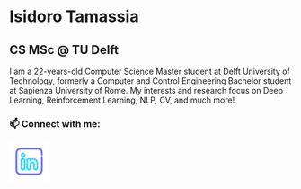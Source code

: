 # Isidoro Tamassia
## CS MSc @ TU Delft

I am a 22-years-old Computer Science Master student at Delft University of Technology, formerly a Computer and Control Engineering Bachelor student at Sapienza University of Rome. My interests and research focus on Deep Learning, Reinforcement Learning, NLP, CV, and much more!

### 📫 Connect with me:
[<img align="left" alt="CogSP | LinkedIn" width="70px" style="color:red" src="linkedin_logo.svg" />][linkedin]

[linkedin]: https://www.linkedin.com/in/isidoro-tamassia-803910250/

<!--
**TheEmotionalProgrammer/TheEmotionalProgrammer** is a ✨ _special_ ✨ repository because its `README.md` (this file) appears on your GitHub profile.

Here are some ideas to get you started:

- 🔭 I’m currently working on ...
- 🌱 I’m currently learning ...
- 👯 I’m looking to collaborate on ...
- 🤔 I’m looking for help with ...
- 💬 Ask me about ...
- 📫 How to reach me: ...
- 😄 Pronouns: ...
- ⚡ Fun fact: ...
-->
